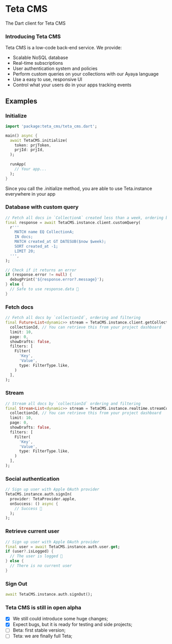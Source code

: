 # Teta CMS

The Dart client for Teta CMS

### Introducing Teta CMS

Teta CMS is a low-code back-end service. We provide:

- Scalable NoSQL database
- Real-time subscriptions
- User authentication system and policies
- Perform custom queries on your collections with our Ayaya language
- Use a easy to use, responsive UI
- Control what your users do in your apps tracking events

## Examples

### Initialize
```dart
import 'package:teta_cms/teta_cms.dart';

main() async {
  await TetaCMS.initialize(
    token: prjToken,
    prjId: prjId,
  );
  
  runApp(
    // Your app...
  );
}
```

Since you call the .initialize method, you are able to use Teta.instance everywhere in your app

### Database with custom query

```dart
// Fetch all docs in `CollectionA` created less than a week, ordering by `created_at`
final response = await TetaCMS.instance.client.customQuery(
  r'''
    MATCH name EQ CollectionA;
    IN docs;
    MATCH created_at GT DATESUB($now $week);
    SORT created_at -1;
    LIMIT 20;
  ''', 
);

// Check if it returns an error
if (response.error != null) {
  debugPrint('${response.error?.message}');
} else {
  // Safe to use response.data 🎉
}
```

### Fetch docs

```dart
// Fetch all docs by `collectionId`, ordering and filtering
final Future<List<dynamic>> stream = TetaCMS.instance.client.getCollection(
  collectionId, // You can retrieve this from your project dashboard
  limit: 10,
  page: 0,
  showDrafts: false,
  filters: [
    Filter(
      'Key',
      'Value',
      type: FilterType.like,
    )
  ],
);
```

### Stream

```dart
// Stream all docs by `collectionId` ordering and filtering
final Stream<List<dynamic>> stream = TetaCMS.instance.realtime.streamCollection(
  collectionId, // You can retrieve this from your project dashboard
  limit: 10,
  page: 0,
  showDrafts: false,
  filters: [
    Filter(
      'Key',
      'Value',
      type: FilterType.like,
    )
  ],
);
```

### Social authentication

```dart
// Sign up user with Apple OAuth provider
TetaCMS.instance.auth.signIn(
  provider: TetaProvider.apple,
  onSuccess: () async {
    // Success 🎉
  );
);
```

### Retrieve current user

```dart
// Sign up user with Apple OAuth provider
final user = await TetaCMS.instance.auth.user.get;
if (user?.isLogged) {
  // The user is logged 🎉
} else {
  // There is no current user
}
```

### Sign Out

```dart
await TetaCMS.instance.auth.signOut();
```

### Teta CMS is still in open alpha

- [x] We still could introduce some huge changes;
- [x] Expect bugs, but it is ready for testing and side projects;
- [ ] Beta: first stable version;
- [ ] Teta: we are finally full Teta;
